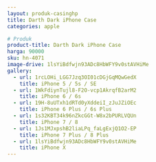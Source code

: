 ```yaml
---
layout: produk-casinghp
title: Darth Dark iPhone Case
categories: apple

# Produk
product-title: Darth Dark iPhone Case
harga: 90000
sku: hn-4071
image-drive: 1lsYiBdfwjn93ADc8HbWFY9v0stAVHiMe
gallery:
  - url: 1rcLOHi_LGG7Jzq3OI01cDGjGqMQwGedX
    title: iPhone 5 / 5s / SE
  - url: 1WkFdiynTujl8-F2O-vcp1AkrqfB2arM2
    title: iPhone 6 / 6s
  - url: 19H-8uUTxh1dRTd0yXddeiI_zJuJZiOEc
    title: iPhone 6 Plus / 6s Plus
  - url: 1s32KBT34k96nZkcGGt-W8x2bPURLVQUn
    title: iPhone 7 / 8
  - url: 1Js1MJxpshB2liaLPq_faLgExjQ1O2-EP
    title: iPhone 7 Plus / 8 Plus
  - url: 1lsYiBdfwjn93ADc8HbWFY9v0stAVHiMe
    title: iPhone X
---
```

